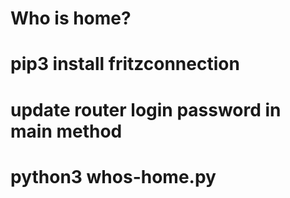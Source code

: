 # Who is home?

# pip3 install fritzconnection

# update router login password in main method

# python3 whos-home.py
